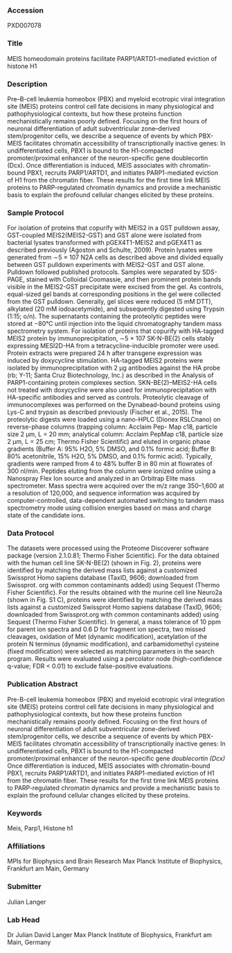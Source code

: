 ### Accession
PXD007078

### Title
MEIS homeodomain proteins facilitate PARP1/ARTD1-mediated eviction of histone H1

### Description
Pre–B-cell leukemia homeobox (PBX) and myeloid ecotropic viral integration site (MEIS) proteins control cell fate decisions in many physiological and pathophysiological contexts, but how these proteins function mechanistically remains poorly defined. Focusing on the first hours of neuronal differentiation of adult subventricular zone–derived stem/progenitor cells, we describe a sequence of events by which PBX-MEIS facilitates chromatin accessibility of transcriptionally inactive genes: In undifferentiated cells, PBX1 is bound to the H1-compacted promoter/proximal enhancer of the neuron-specific gene doublecortin (Dcx). Once differentiation is induced, MEIS associates with chromatin-bound PBX1, recruits PARP1/ARTD1, and initiates PARP1-mediated eviction of H1 from the chromatin fiber. These results for the first time link MEIS proteins to PARP-regulated chromatin dynamics and provide a mechanistic basis to explain the profound cellular changes elicited by these proteins.

### Sample Protocol
For isolation of proteins that copurify with MEIS2 in a GST pulldown assay, GST-coupled MEIS2(MEIS2-GST) and GST alone were isolated from bacterial lysates transformed with pGEX4T1-MEIS2 and pGEX4T1 as described previously (Agoston and Schulte, 2009). Protein lysates were generated from ∼5 × 107 N2A cells as described above and divided equally between GST pulldown experiments with MEIS2-GST and GST alone. Pulldown followed published protocols. Samples were separated by SDS-PAGE, stained with Colloidal Coomassie, and then prominent protein bands visible in the MEIS2-GST precipitate were excised from the gel. As controls, equal-sized gel bands at corresponding positions in the gel were collected from the GST pulldown. Generally, gel slices were reduced (5 mM DTT), alkylated (20 mM iodoacetymide), and subsequently digested using Trypsin (1:15; o/n). The supernatants containing the proteolytic peptides were stored at −80°C until injection into the liquid chromatography tandem mass spectrometry system. For isolation of proteins that copurify with HA-tagged MEIS2 protein by immunoprecipitation, ∼5 × 107 SK-N-BE(2) cells stably expressing MESI2D-HA from a tetracycline-inducible promoter were used. Protein extracts were prepared 24 h after transgene expression was induced by doxycycline stimulation. HA-tagged MEIS2 proteins were isolated by immunoprecipitation with 2 μg antibodies against the HA probe (rb; Y-11; Santa Cruz Biotechnology, Inc.) as described in the Analysis of PARP1-containing protein complexes section. SKN-BE(2)–MEIS2-HA cells not treated with doxycycline were also used for immunoprecipitation with HA-specific antibodies and served as controls. Proteolytic cleavage of immunocomplexes was performed on the Dynabead-bound proteins using Lys-C and trypsin as described previously (Fischer et al., 2015). The proteolytic digests were loaded using a nano-HPLC (Dionex RSLCnano) on reverse-phase columns (trapping column: Acclaim Pep- Map c18, particle size 2 μm, L = 20 mm; analytical column: Acclaim PepMap c18, particle size 2 μm, L = 25 cm; Thermo Fisher Scientific) and eluted in organic phase gradients (Buffer A: 95% H2O, 5% DMSO, and 0.1% formic acid; Buffer B: 80% acetonitrile, 15% H2O, 5% DMSO, and 0.1% formic acid). Typically, gradients were ramped from 4 to 48% buffer B in 80 min at flowrates of 300 nl/min. Peptides eluting from the column were ionized online using a Nanospray Flex Ion source and analyzed in an Orbitrap Elite mass spectrometer. Mass spectra were acquired over the m/z range 350–1,600 at a resolution of 120,000, and sequence information was acquired by computer-controlled, data-dependent automated switching to tandem mass spectrometry mode using collision energies based on mass and charge state of the candidate ions.

### Data Protocol
The datasets were processed using the Proteome Discoverer software package (version 2.1.0.81; Thermo Fisher Scientific). For the data obtained with the human cell line SK-N-BE(2) (shown in Fig. 2), proteins were identified by matching the derived mass lists against a customized Swissprot Homo sapiens database (TaxID, 9606; downloaded from Swissprot. org with common contaminants added) using Sequest (Thermo Fisher Scientific). For the results obtained with the murine cell line Neuro2a (shown in Fig. S1 C), proteins were identified by matching the derived mass lists against a customized Swissprot Homo sapiens database (TaxID, 9606; downloaded from Swissprot.org with common contaminants added) using Sequest (Thermo Fisher Scientific). In general, a mass tolerance of 10 ppm for parent ion spectra and 0.6 D for fragment ion spectra, two missed cleavages, oxidation of Met (dynamic modification), acetylation of the protein N terminus (dynamic modification), and carbamidomethyl cysteine (fixed modification) were selected as matching parameters in the search program. Results were evaluated using a percolator node (high-confidence q-value; FDR < 0.01) to exclude false-positive evaluations.

### Publication Abstract
Pre-B-cell leukemia homeobox (PBX) and myeloid ecotropic viral integration site (MEIS) proteins control cell fate decisions in many physiological and pathophysiological contexts, but how these proteins function mechanistically remains poorly defined. Focusing on the first hours of neuronal differentiation of adult subventricular zone-derived stem/progenitor cells, we describe a sequence of events by which PBX-MEIS facilitates chromatin accessibility of transcriptionally inactive genes: In undifferentiated cells, PBX1 is bound to the H1-compacted promoter/proximal enhancer of the neuron-specific gene <i>doublecortin (Dcx)</i> Once differentiation is induced, MEIS associates with chromatin-bound PBX1, recruits PARP1/ARTD1, and initiates PARP1-mediated eviction of H1 from the chromatin fiber. These results for the first time link MEIS proteins to PARP-regulated chromatin dynamics and provide a mechanistic basis to explain the profound cellular changes elicited by these proteins.

### Keywords
Meis, Parp1, Histone h1

### Affiliations
MPIs for Biophysics and Brain Research
Max Planck Institute of Biophysics, Frankfurt am Main, Germany

### Submitter
Julian Langer

### Lab Head
Dr Julian David Langer
Max Planck Institute of Biophysics, Frankfurt am Main, Germany


